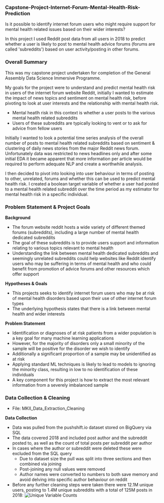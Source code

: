 ### Capstone-Project-Internet-Forum-Mental-Health-Risk-Prediction
Is it possible to identify internet forum users who might require support for mental health related issues based on their wider interests? 

In this project I used Reddit post data from all users in 2018 to predict whether a user is likely to post to mental health advice forums (forums are called 'subreddits') based on user activity/posting in other forums.

### Overall Summary

This was my capstone project undertaken for completion of the General Assembly Data Science Immersive Programme.

My goals for the project were to understand and predict mental health risk in users of the internet forum website Reddit, initially I wanted to estimate the impact of news topics and sentiment on mental health risk, before pivoting to look at user interests and the relationship with mental health risk. 
 * Mental heatlh risk in this context is whether a user posts to the various mental health related subreddits
 * Users of these subreddits are typically looking to vent or to ask for advice from fellow users

Initially I wanted to look a potential time series analysis of the overall number of posts to mental health related subreddits based on sentiment & clustering of daily news stories from the major Reddit news forum. Unfortunately data was restricted to news headlines only and after some initial EDA it became apparent that more information per article would be required to perform adequate NLP and create a worthwhile analysis.

I then decided to pivot into looking into user behaviour in terms of posting to other, unrelated, forums and whether this can be used to predict mental health risk. I created a boolean target variable of whether a user had posted to a mental health related subreddit over the time period as my estimator for mental health risk in a specific individual.

### Problem Statement & Project Goals 
**Background**
* The forum website reddit hosts a wide variety of different themed forums (subreddits), including a large number of mental health dedicated subreddits
* The goal of these subreddits is to provide users support and information relating to various topics relevant to mental health
* Understanding the link between mental health dedicated subreddits and seemingly unrelated subreddits could help websites like Reddit identify users who may be suffering in terms of mental health and who could benefit from promotion of advice forums and other resources which offer support

**Hypotheses & Goals**
* This projects seeks to identify internet forum users who may be at risk of mental health disorders based upon their use of other internet forum types
* The underlying hypothesis states that there is a link between mental health and wider interests

**Problem Statement**
* Identification or diagnoses of at risk patients from a wider population is a key goal for many machine learning applications
* However, for the majority of disorders only a small minority of the sample will be positive for the disorder we wish to identify
* Additionally a significant proportion of a sample may be unidentified as at risk
* Applying standard ML techniques is likely to lead to models to ignoring the minority class, resulting in low to no identification of these individuals
* A key component for this project is how to extract the most relevant information from a severely imbalanced sample

### Data Collection & Cleaning 
 * File: MKII_Data_Extraction_Cleaning
 
**Data Collection**
* Data was pulled from the pushshift.io dataset stored on BigQuery via SQL
* The data covered 2018 and included post author and the subreddit posted to, as well as the count of total posts per subreddit per author 
* In cases where the author or subreddit were deleted these were excluded from the SQL query
  * Due to dataset size the pull was split into three sections and then combined via joining
  * Post-joining any null values were removed
  * Author names were converted to numbers to both save memory and avoid delving into specific author behaviour on reddit
* Before any further cleaning steps were taken there were 12.1M unique users, posting to 1.4M unique subreddits with a total of 125M posts in 2018:
![Unique Variable Counts](https://github.com/samholt13/GA_Capstone_Project/blob/master/Images/unique_features_precleaning.png)
